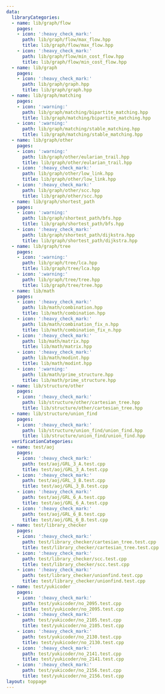 ```yaml
---
data:
  libraryCategories:
  - name: lib/graph/flow
    pages:
    - icon: ':heavy_check_mark:'
      path: lib/graph/flow/max_flow.hpp
      title: lib/graph/flow/max_flow.hpp
    - icon: ':heavy_check_mark:'
      path: lib/graph/flow/min_cost_flow.hpp
      title: lib/graph/flow/min_cost_flow.hpp
  - name: lib/graph
    pages:
    - icon: ':heavy_check_mark:'
      path: lib/graph/graph.hpp
      title: lib/graph/graph.hpp
  - name: lib/graph/matching
    pages:
    - icon: ':warning:'
      path: lib/graph/matching/bipartite_matching.hpp
      title: lib/graph/matching/bipartite_matching.hpp
    - icon: ':warning:'
      path: lib/graph/matching/stable_matching.hpp
      title: lib/graph/matching/stable_matching.hpp
  - name: lib/graph/other
    pages:
    - icon: ':warning:'
      path: lib/graph/other/eularian_trail.hpp
      title: lib/graph/other/eularian_trail.hpp
    - icon: ':heavy_check_mark:'
      path: lib/graph/other/low_link.hpp
      title: lib/graph/other/low_link.hpp
    - icon: ':heavy_check_mark:'
      path: lib/graph/other/scc.hpp
      title: lib/graph/other/scc.hpp
  - name: lib/graph/shortest_path
    pages:
    - icon: ':warning:'
      path: lib/graph/shortest_path/bfs.hpp
      title: lib/graph/shortest_path/bfs.hpp
    - icon: ':heavy_check_mark:'
      path: lib/graph/shortest_path/dijkstra.hpp
      title: lib/graph/shortest_path/dijkstra.hpp
  - name: lib/graph/tree
    pages:
    - icon: ':warning:'
      path: lib/graph/tree/lca.hpp
      title: lib/graph/tree/lca.hpp
    - icon: ':warning:'
      path: lib/graph/tree/tree.hpp
      title: lib/graph/tree/tree.hpp
  - name: lib/math
    pages:
    - icon: ':heavy_check_mark:'
      path: lib/math/combination.hpp
      title: lib/math/combination.hpp
    - icon: ':heavy_check_mark:'
      path: lib/math/combination_fix_n.hpp
      title: lib/math/combination_fix_n.hpp
    - icon: ':heavy_check_mark:'
      path: lib/math/matrix.hpp
      title: lib/math/matrix.hpp
    - icon: ':heavy_check_mark:'
      path: lib/math/modint.hpp
      title: lib/math/modint.hpp
    - icon: ':warning:'
      path: lib/math/prime_structure.hpp
      title: lib/math/prime_structure.hpp
  - name: lib/structure/other
    pages:
    - icon: ':heavy_check_mark:'
      path: lib/structure/other/cartesian_tree.hpp
      title: lib/structure/other/cartesian_tree.hpp
  - name: lib/structure/union_find
    pages:
    - icon: ':heavy_check_mark:'
      path: lib/structure/union_find/union_find.hpp
      title: lib/structure/union_find/union_find.hpp
  verificationCategories:
  - name: test/aoj
    pages:
    - icon: ':heavy_check_mark:'
      path: test/aoj/GRL_3_A.test.cpp
      title: test/aoj/GRL_3_A.test.cpp
    - icon: ':heavy_check_mark:'
      path: test/aoj/GRL_3_B.test.cpp
      title: test/aoj/GRL_3_B.test.cpp
    - icon: ':heavy_check_mark:'
      path: test/aoj/GRL_6_A.test.cpp
      title: test/aoj/GRL_6_A.test.cpp
    - icon: ':heavy_check_mark:'
      path: test/aoj/GRL_6_B.test.cpp
      title: test/aoj/GRL_6_B.test.cpp
  - name: test/library_checker
    pages:
    - icon: ':heavy_check_mark:'
      path: test/library_checker/cartesian_tree.test.cpp
      title: test/library_checker/cartesian_tree.test.cpp
    - icon: ':heavy_check_mark:'
      path: test/library_checker/scc.test.cpp
      title: test/library_checker/scc.test.cpp
    - icon: ':heavy_check_mark:'
      path: test/library_checker/unionfind.test.cpp
      title: test/library_checker/unionfind.test.cpp
  - name: test/yukicoder
    pages:
    - icon: ':heavy_check_mark:'
      path: test/yukicoder/no_2095.test.cpp
      title: test/yukicoder/no_2095.test.cpp
    - icon: ':heavy_check_mark:'
      path: test/yukicoder/no_2105.test.cpp
      title: test/yukicoder/no_2105.test.cpp
    - icon: ':heavy_check_mark:'
      path: test/yukicoder/no_2130.test.cpp
      title: test/yukicoder/no_2130.test.cpp
    - icon: ':heavy_check_mark:'
      path: test/yukicoder/no_2141.test.cpp
      title: test/yukicoder/no_2141.test.cpp
    - icon: ':heavy_check_mark:'
      path: test/yukicoder/no_2156.test.cpp
      title: test/yukicoder/no_2156.test.cpp
layout: toppage
---
```

